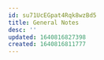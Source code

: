 ```yaml
---
id: su71UcEGpat4Rqk8wzBd5
title: General Notes
desc: ''
updated: 1640816827398
created: 1640816811777
---
```



